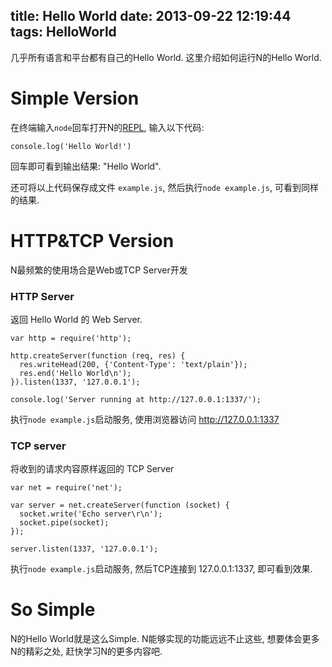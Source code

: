 title: Hello World
date: 2013-09-22 12:19:44
tags: HelloWorld
---
几乎所有语言和平台都有自己的Hello World. 这里介绍如何运行N的Hello World.

# Simple Version


在终端输入`node`回车打开N的[REPL](http://nodejs.org/api/repl.html), 输入以下代码:
  
    console.log('Hello World!')

回车即可看到输出结果: "Hello World".

还可将以上代码保存成文件 `example.js`, 然后执行`node example.js`, 可看到同样的结果.


# HTTP&TCP Version
N最频繁的使用场合是Web或TCP Server开发

### HTTP Server
返回 Hello World 的 Web Server.
```
var http = require('http');

http.createServer(function (req, res) {
  res.writeHead(200, {'Content-Type': 'text/plain'});
  res.end('Hello World\n');
}).listen(1337, '127.0.0.1');

console.log('Server running at http://127.0.0.1:1337/');
```

执行`node example.js`启动服务, 使用浏览器访问 http://127.0.0.1:1337 

### TCP server
将收到的请求内容原样返回的 TCP Server
```
var net = require('net');

var server = net.createServer(function (socket) {
  socket.write('Echo server\r\n');
  socket.pipe(socket);
});

server.listen(1337, '127.0.0.1');
```

执行`node example.js`启动服务, 然后TCP连接到 127.0.0.1:1337, 即可看到效果.

# So Simple
N的Hello World就是这么Simple. N能够实现的功能远远不止这些, 想要体会更多N的精彩之处, 赶快学习N的更多内容吧.


